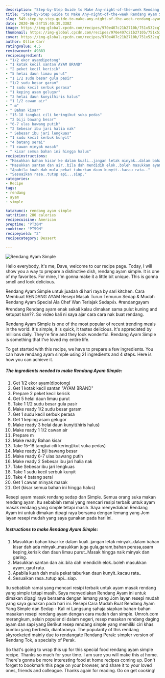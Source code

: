```yaml
---
description: "Step-by-Step Guide to Make Any-night-of-the-week Rendang Ayam Simple"
title: "Step-by-Step Guide to Make Any-night-of-the-week Rendang Ayam Simple"
slug: 549-step-by-step-guide-to-make-any-night-of-the-week-rendang-ayam-simple
date: 2020-06-24T15:40:39.338Z
image: https://img-global.cpcdn.com/recipes/970e407c21b2710b/751x532cq70/rendang-ayam-simple-resipi-foto-utama.jpg
thumbnail: https://img-global.cpcdn.com/recipes/970e407c21b2710b/751x532cq70/rendang-ayam-simple-resipi-foto-utama.jpg
cover: https://img-global.cpcdn.com/recipes/970e407c21b2710b/751x532cq70/rendang-ayam-simple-resipi-foto-utama.jpg
author: Ollie Carr
ratingvalue: 4.5
reviewcount: 49883
recipeingredient:
- "1/2 ekor ayamdipotong"
- "1 kotak kecil santan AYAM BRAND"
- "2 peket kecil kerisik"
- "5 helai daun limau purut"
- "1 1/2 sudu besar gula pasir"
- "1/2 sudu besar garam"
- "1 sudu kecil serbuk perasa"
- "1 keping asam gelugor"
- "3 helai daun kunyithiris halus"
- "1 1/2 cawan air"
- " m"
- " Bahan kisar"
- "15-18 tangkai cili keringikut suka pedas"
- "2 biji bawang besar"
- "6-7 ulas bawang putih"
- "2 Sebesar ibu jari halia nak"
- " Sebesar ibu jari lengkuas"
- "1 sudu kecil serbuk kunyit"
- "4 batang serai"
- "1 cawan minyak masak"
- " kisar semua bahan ini hingga halus"
recipeinstructions:
- "Masukkan bahan kisar ke dalam kuali..jangan letak minyak..dalam bahan kisar dah ada minyak..masukkan juga gula,garam,bahan perasa,asam keping,kerisik dan daun limau purut..Masak hingga naik minyak dan garing."
- "Masukkan santan dan air..bila dah mendidih elok..boleh masukkan ayam..gaul rata."
- "Apabila kuah dah mula pekat taburkan daun kunyit..kacau rata.."
- "Sesuaikan rasa..tutup api...siap."
categories:
- Recipe
tags:
- rendang
- ayam
- simple

katakunci: rendang ayam simple 
nutrition: 280 calories
recipecuisine: American
preptime: "PT36M"
cooktime: "PT59M"
recipeyield: "2"
recipecategory: Dessert

---
```



![Rendang Ayam Simple](https://img-global.cpcdn.com/recipes/970e407c21b2710b/751x532cq70/rendang-ayam-simple-resipi-foto-utama.jpg)

Hello everybody, it's me, Dave, welcome to our recipe page. Today, I will show you a way to prepare a distinctive dish, rendang ayam simple. It is one of my favorites. For mine, I'm gonna make it a little bit unique. This is gonna smell and look delicious.

Rendang Ayam Simple untuk juadah di hari raya by sari kitchen. Cara Membuat RENDANG AYAM Resepi Masak Turun Temurun Sedap &amp; Mudah Rendang Ayam Special Ala Chef Wan Terlajak Sedap👍. #rendangayam #rendang Rendang ayam enak sekali kalau dimakan sama pulut kuning and ketupat kan??. So video kali ni saya ajar cara cara nak buat rendang.

Rendang Ayam Simple is one of the most popular of recent trending meals in the world. It's simple, it is quick, it tastes delicious. It's appreciated by millions daily. They're fine and they look wonderful. Rendang Ayam Simple is something that I've loved my entire life.


To get started with this recipe, we have to prepare a few ingredients. You can have rendang ayam simple using 21 ingredients and 4 steps. Here is how you can achieve it.

<!--inarticleads1-->

##### The ingredients needed to make Rendang Ayam Simple:

1. Get 1/2 ekor ayam(dipotong)
1. Get 1 kotak kecil santan &#34;AYAM BRAND&#34;
1. Prepare 2 peket kecil kerisik
1. Get 5 helai daun limau purut
1. Take 1 1/2 sudu besar gula pasir
1. Make ready 1/2 sudu besar garam
1. Get 1 sudu kecil serbuk perasa
1. Get 1 keping asam gelugor
1. Make ready 3 helai daun kunyit(hiris halus)
1. Make ready 1 1/2 cawan air
1. Prepare  m
1. Make ready  Bahan kisar
1. Take 15-18 tangkai cili kering(ikut suka pedas)
1. Make ready 2 biji bawang besar
1. Make ready 6-7 ulas bawang putih
1. Make ready 2 Sebesar ibu jari halia nak
1. Take  Sebesar ibu jari lengkuas
1. Take 1 sudu kecil serbuk kunyit
1. Take 4 batang serai
1. Get 1 cawan minyak masak
1. Get  (kisar semua bahan ini hingga halus)


Resepi ayam masak rendang sedap dan Simple. Semua orang suka makan rendang ayam. Itu sebablah ramai yang mencari resipi terbaik untuk ayam masak rendang yang simple tetapi masih. Saya menyediakan Rendang Ayam ini untuk dimakan dipagi raya bersama dengan lemang yang Jom layan resepi mudah yang saya gunakan pada hari ini. 

<!--inarticleads2-->

##### Instructions to make Rendang Ayam Simple:

1. Masukkan bahan kisar ke dalam kuali..jangan letak minyak..dalam bahan kisar dah ada minyak..masukkan juga gula,garam,bahan perasa,asam keping,kerisik dan daun limau purut..Masak hingga naik minyak dan garing.
1. Masukkan santan dan air..bila dah mendidih elok..boleh masukkan ayam..gaul rata.
1. Apabila kuah dah mula pekat taburkan daun kunyit..kacau rata..
1. Sesuaikan rasa..tutup api...siap.


Itu sebablah ramai yang mencari resipi terbaik untuk ayam masak rendang yang simple tetapi masih. Saya menyediakan Rendang Ayam ini untuk dimakan dipagi raya bersama dengan lemang yang Jom layan resepi mudah yang saya gunakan pada hari ini. Resepi Cara Mudah Buat Rendang Ayam Yang Simple dan Sedap - Kali ni Langsung sahaja siapkan bahan-bahan masakan resepi rendang ayam dengan cara mudah dan simple. Umroh.com merangkum, selain populer di dalam negeri, resep masakan rendang daging ayam dan sapi yang Berikut resep rendang simple yang memiliki ciri khas bumbu yang berbeda, diantaranya. The popularity of this rendang skyrocketed mainly due to rendangate Rendang Perak: simpler version of Rendang Tok, a specialty of Perak. 

So that's going to wrap this up for this special food rendang ayam simple recipe. Thanks so much for your time. I am sure you will make this at home. There's gonna be more interesting food at home recipes coming up. Don't forget to bookmark this page on your browser, and share it to your loved ones, friends and colleague. Thanks again for reading. Go on get cooking!
